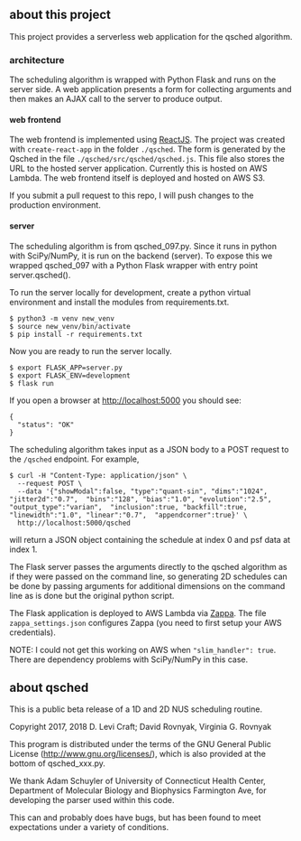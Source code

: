 ## about this project

This project provides a serverless web application for the qsched algorithm.

### architecture

The scheduling algorithm is wrapped with Python Flask and runs on the server side.
A web application presents a form for collecting arguments and then makes an
AJAX call to the server to produce output.

#### web frontend

The web frontend is implemented using [ReactJS](https://reactjs.org/). The
project was created with `create-react-app` in the folder `./qsched`. The
form is generated by the Qsched in the file `./qsched/src/qsched/qsched.js`.
This file also stores the URL to the hosted server application. Currently
this is hosted on AWS Lambda. The web frontend itself is deployed and hosted
on AWS S3.

If you submit a pull request to this repo, I will push changes to the production
environment.

#### server
The scheduling algorithm is from qsched_097.py. Since it runs in python with
SciPy/NumPy, it is run on the backend (server). To expose this we wrapped
qsched_097 with a Python Flask wrapper with entry point server.qsched().

To run the server locally for development, create a python virtual environment
and install the modules from requirements.txt.

```
$ python3 -m venv new_venv
$ source new_venv/bin/activate
$ pip install -r requirements.txt
```

Now you are ready to run the server locally.
```
$ export FLASK_APP=server.py
$ export FLASK_ENV=development
$ flask run
```

If you open a browser at [http://localhost:5000](http://localhost:5000) you should see:
```
{
  "status": "OK"
}
```

The scheduling algorithm takes input as a JSON body to a POST request to the `/qsched` endpoint. For example,
```
$ curl -H "Content-Type: application/json" \
  --request POST \
  --data '{"showModal":false, "type":"quant-sin", "dims":"1024", "jitter2d":"0.7",  "bins":"128", "bias":"1.0", "evolution":"2.5", "output_type":"varian",  "inclusion":true, "backfill":true, "linewidth":"1.0", "linear":"0.7",  "appendcorner":true}' \
  http://localhost:5000/qsched
```
will return a JSON object containing the schedule at index 0 and psf data at
index 1.

The Flask server passes the arguments directly to the qsched algorithm as if
they were passed on the command line, so generating 2D schedules can be done by
passing arguments for additional dimensions on the command line as is done
but the original python script.

The Flask application is deployed to AWS Lambda via [Zappa](https://github.com/Miserlou/Zappa). The file `zappa_settings.json`
configures Zappa (you need to first setup your AWS credentials).

NOTE: I could not get this working on AWS when `"slim_handler": true`. There
are dependency problems with SciPy/NumPy in this case.

## about qsched

This is a public beta release of a 1D and 2D NUS scheduling routine.

Copyright 2017, 2018 D. Levi Craft; David Rovnyak, Virginia G. Rovnyak

This program is distributed under the terms of the GNU General Public License (http://www.gnu.org/licenses/),
which is also provided at the bottom of qsched_xxx.py.

We thank Adam Schuyler of University of Connecticut Health Center, Department of Molecular Biology and
Biophysics Farmington Ave, for developing the parser used within this code.

This can and probably does have bugs, but has been found to meet expectations under a variety of conditions.
